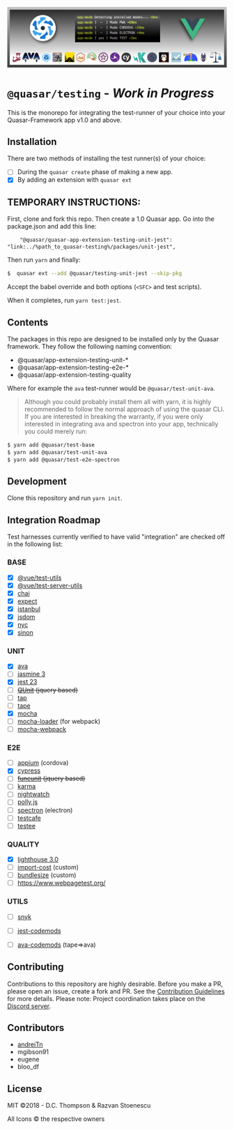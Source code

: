 <p style="text-align:center">
    <img src="testing_header.png" />
</p>

# **`@quasar/testing`** - *Work in Progress*
This is the monorepo for integrating the test-runner of your choice into your Quasar-Framework app v1.0 and above. 


## Installation
There are two methods of installing the test runner(s) of your choice:
- [ ] During the `quasar create` phase of making a new app.
- [x] By adding an extension with `quasar ext`

## TEMPORARY INSTRUCTIONS:

First, clone and fork this repo. Then create a 1.0 Quasar app. Go into the package.json and add this line:
``` 
    "@quasar/quasar-app-extension-testing-unit-jest": "link:../%path_to_quasar-testing%/packages/unit-jest",
```
Then run `yarn` and finally:

```bash
$  quasar ext --add @quasar/testing-unit-jest --skip-pkg
```

Accept the babel override and both options (`<SFC>` and test scripts).

When it completes, run `yarn test:jest`.

## Contents
The packages in this repo are designed to be installed only by the Quasar framework. They follow the following naming convention: 

 - @quasar/app-extension-testing-unit-* 
 - @quasar/app-extension-testing-e2e-* 
 - @quasar/app-extension-testing-quality

Where for example the `ava` test-runner would be `@quasar/test-unit-ava`. 



> Although you could probably install them all with yarn, it is highly recommended to follow the normal approach of using the quasar CLI.  If you are interested in breaking the warranty, if you were only interested in integrating ava and spectron into your app, technically you could merely run: 

```bash
$ yarn add @quasar/test-base 
$ yarn add @quasar/test-unit-ava
$ yarn add @quasar/test-e2e-spectron
```

## Development 
Clone this repository and run `yarn init`.


## Integration Roadmap
Test harnesses currently verified to have valid "integration" are checked off in the following list:

### BASE
- [x] [@vue/test-utils](https://vue-test-utils.vuejs.org)
- [x] [@vue/test-server-utils](https://github.com/vuejs/vue-test-utils/tree/dev/packages/server-test-utils)
- [x] [chai](http://www.chaijs.com/)
- [x] [expect](https://js.libhunt.com/expect-js-alternatives)
- [x] [istanbul](https://istanbul.js.org/)
- [x] [jsdom](https://github.com/jsdom/jsdom)
- [x] [nyc](https://github.com/istanbuljs/nyc)
- [x] [sinon](http://sinonjs.org/)

### UNIT
- [x] [ava](https://github.com/avajs/ava)
- [ ] [jasmine 3](https://jasmine.github.io/)
- [x] [jest 23](https://facebook.github.io/jest/)
- [ ] <strike>[QUnit](http://qunitjs.com/) (jquery based)</strike>
- [ ] [tap](https://github.com/tapjs/node-tap)
- [ ] [tape](https://github.com/substack/tape)
- [x] [mocha](https://mochajs.org)
- [ ] [mocha-loader](https://github.com/webpack-contrib/mocha-loader) (for webpack) 
- [ ] [mocha-webpack](https://github.com/zinserjan/mocha-webpack)

### E2E
- [ ] [appium](https://github.com/appium/appium) (cordova)
- [x] [cypress](https://github.com/cypress-io/cypress)
- [ ] <strike>[funcunit](https://github.com/bitovi/funcunit) (jquery based)</strike>
- [ ] [karma](https://github.com/karma-runner/karma)
- [ ] [nightwatch](http://nightwatchjs.org/)
- [ ] [polly.js](https://github.com/Netflix/pollyjs)
- [ ] [spectron](https://github.com/electron/spectron) (electron)
- [ ] [testcafe](https://github.com/DevExpress/testcafe)
- [ ] [testee](https://github.com/bitovi/testee)

### QUALITY
- [x] [lighthouse 3.0](https://github.com/GoogleChrome/lighthouse)
- [ ] [import-cost](https://github.com/wix/import-cost/tree/master/packages/import-cost) (custom)
- [ ] [bundlesize](https://github.com/siddharthkp/bundlesize) (custom)
- [ ] https://www.webpagetest.org/

### UTILS
- [ ] [snyk](https://snyk.io/test)
- [ ] [jest-codemods](https://www.npmjs.com/package/jest-codemods)
- [ ] [ava-codemods](https://github.com/avajs/ava-codemods) (tape=>ava)


## Contributing
Contributions to this repository are highly desirable. Before you make a PR, please open an issue, create a fork and PR. See the [Contribution Guidelines](./.github/CONTRIBUTING.md) for more details. Please note: Project coordination takes place on the [Discord server](https://discord.gg/5TDhbDg). 

## Contributors
- [andreiTn](https://github.com/andreiTn)
- mgibson91
- eugene
- bloo_df

## License
MIT ©2018 - D.C. Thompson & Razvan Stoenescu

All Icons © the respective owners
